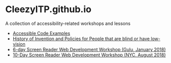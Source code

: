 # CleezyITP.github.io

A collection of accessibility-related workshops and lessons

<ul>
  
<li> <a href="http://cleezyitp.github.io/AccessibleCodeExamples/index.html">Accessible Code Examples</a></li>
<li><a href="https://cleezyitp.github.io/History_of_Blindness_Timeline">History of Invention and Policies for People that are blind or have low-vision</a></li>

<li>
  <a href="http://cleezyitp.github.io/Screen_Reader_Web_Development_Workshop/">6-day Screen Reader Web Development Workshop (Gulu, January 2018)</a>

</li>

<li>
  <a href="http://cleezyitp.github.io/Screen_Reader_Web_Development_Workshop_2_NYC/">
  10-Day Screen Reader Web Development Workshop (NYC, August 2018)
  </a>
</li>

</ul>
